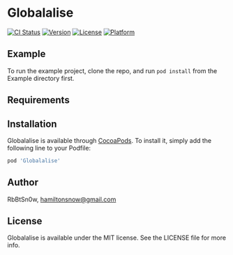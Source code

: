 # Globalalise

[![CI Status](https://img.shields.io/travis/RbBtSn0w/Globalalise.svg?style=flat)](https://travis-ci.org/RbBtSn0w/Globalalise)
[![Version](https://img.shields.io/cocoapods/v/Globalalise.svg?style=flat)](https://cocoapods.org/pods/Globalalise)
[![License](https://img.shields.io/cocoapods/l/Globalalise.svg?style=flat)](https://cocoapods.org/pods/Globalalise)
[![Platform](https://img.shields.io/cocoapods/p/Globalalise.svg?style=flat)](https://cocoapods.org/pods/Globalalise)

## Example

To run the example project, clone the repo, and run `pod install` from the Example directory first.

## Requirements

## Installation

Globalalise is available through [CocoaPods](https://cocoapods.org). To install
it, simply add the following line to your Podfile:

```ruby
pod 'Globalalise'
```

## Author

RbBtSn0w, hamiltonsnow@gmail.com

## License

Globalalise is available under the MIT license. See the LICENSE file for more info.
